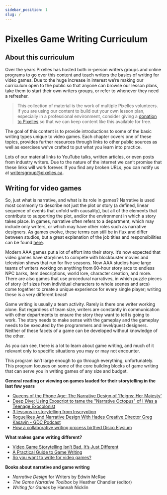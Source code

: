 ```yaml
---
sidebar_position: 1
slug: /
---
```


# Pixelles Game Writing Curriculum

## About this curriculum

Over the years Pixelles has hosted both in-person writers groups and online programs to go over this content and teach writers the basics of writing for video games. Due to the huge increase in interest we’re making our curriculum open to the public so that anyone can browse our lesson plans, take them to start their own writers groups, or refer to whenever they need a refresher.

> This collection of material is the work of multiple Pixelles volunteers. If you are using our content to build out your own lesson plan, especially in a professional environment, consider giving a [donation to Pixelles](https://ko-fi.com/pixelles) so that we can keep content like this available for free.
> 

The goal of this content is to provide introductions to some of the basic writing types unique to video games. Each chapter covers one of these topics, provides further resources through links to other public sources as well as exercises we’ve crafted to put what you learn into practice.

Lots of our material links to YouTube talks, written articles, or even posts from industry writers. Due to the nature of the internet we can’t promise that these links will work forever. If you find any broken URLs, you can notify us at writersgroup@pixelles.ca.

## Writing for video games

So, just what is narrative, and what is its role in games? Narrative is used most commonly to describe not just the plot or story (a defined, linear sequence of events that unfold with causality), but all of the elements that contribute to supporting the plot, and/or the environment in which a story takes place. In games, narrative often refers to a department, which may include only writers, or which may have other roles such as narrative designers. As games evolve, these terms can still be in flux and differ between studios, but a great explanation of the job titles and responsibilities can be found [here](https://wildwinter.medium.com/role-functions-in-game-narrative-9d4b4daace3b).

Modern AAA games put a lot of effort into their story. It’s now expected that video games have storylines to compete with blockbuster movies and television shows that run for five seasons. Now AAA studios have large teams of writers working on anything from 60-hour story arcs to endless NPC barks, item descriptions, world lore, character creation, and more. There are also games that use procedural narratives, in which puzzle pieces of story (of sizes from individual characters to whole scenes and arcs) come together to create a unique experience for every single player; writing these is a very different beast!

Game writing is usually a team activity. Rarely is there one writer working alone. But regardless of team size, writers are constantly in communication with other departments to ensure the story they want to tell is going to work. The story needs to make sense with the gameplay and the gameplay needs to be executed by the programmers and level/quest designers. Neither of these facets of a game can be developed without knowledge of the other.

As you can see, there is a lot to learn about game writing, and much of it relevant only to specific situations you may or may not encounter.

This program isn’t large enough to go through everything, unfortunately. This program focuses on some of the core building blocks of game writing that can serve you in writing games of any size and budget.

**General reading or viewing on games lauded for their storytelling in the last few years**

- [Queens of the Phone Age: The Narrative Design of 'Reigns: Her Majesty'](https://gdcvault.com/play/1024991/Queens-of-the-Phone-Age)
- [Deep Dive: Using Exoscript to tame the "Narrative Octopus" of I Was a Teenage Exocolonist](https://www.gamedeveloper.com/programming/deep-dive-the-narrative-octopus-of-i-was-a-teenage-exocolonist)
- [3 lessons in storytelling from Inscryption](https://blog.unity.com/games/3-lessons-in-storytelling-from-inscryption)
- [Roguelikes And Narrative Design With Hades Creative Director Greg Kasavin - GDC Podcast](https://www.youtube.com/watch?v=Rnlax6eATVY)
- [How a collaborative writing process birthed Disco Elysium](https://www.gameshub.com/news/features/disco-elysium-narrative-writing-process-18597/)

**What makes game writing different?**

- [Video Game Storytelling Isn’t Bad, It’s Just Different](https://gamerant.com/video-game-storytelling/)
- [A Practical Guide to Game Writing](https://www.gamedeveloper.com/design/a-practical-guide-to-game-writing)
- [So you want to write for video games?](https://screencraft.org/blog/so-you-want-to-write-for-video-games/)

**Books about narrative and game writing**

- *Narrative Design* for Writers by Edwin McRae
- *The Game Narrative Toolbox* by Heather Chandler (editor)
- *Writing for Games* by Hannah Nicklin